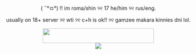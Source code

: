 <div align="center">
( ˶°ㅁ°) !! im roma/shin ୨୧ 17 he/him ୨୧ rus/eng.

usually on 18+ server ୨୧ wti ୨୧ c+h is ok!! ୨୧ gamzee makara kinnies dni lol.
</div> 


<div align="center">
<img src="https://media0.giphy.com/media/v1.Y2lkPTc5MGI3NjExMDhnOWJ2eHJoOWk0cHc3MDlrdTNsdm54OGJ5OTVodzdyaDRpNWpiNSZlcD12MV9pbnRlcm5hbF9naWZfYnlfaWQmY3Q9Zw/C3ay2WibY3usRatz26/100.webp" width="300" height="40"/>
</div> 

<div align="center">
<img src="https://media4.giphy.com/media/v1.Y2lkPTc5MGI3NjExdzUyZTNtYzczcnRsZHZ6eWE2OGtsZGloNjBkNXV4NndyNTV4YnhvYiZlcD12MV9pbnRlcm5hbF9naWZfYnlfaWQmY3Q9cw/1zjd0TVQ8t0nm0d97Q/giphy.webp"/>
</div> 
